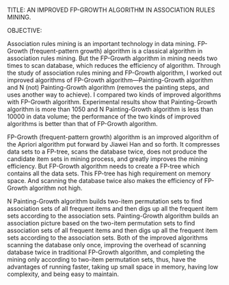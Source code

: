 
TITLE: AN IMPROVED FP-GROWTH ALGORITHM IN ASSOCIATION RULES MINING.

OBJECTIVE: 

Association rules mining is an important technology in data mining. FP-Growth (frequent-pattern growth) algorithm is a classical algorithm in association rules mining. But the FP-Growth algorithm in mining needs two times to scan database, which reduces the efficiency of algorithm. Through the study of association rules mining and FP-Growth algorithm, I worked out improved algorithms of FP-Growth algorithm—Painting-Growth algorithm and N (not) Painting-Growth algorithm (removes the painting steps, and uses another way to achieve). I compared two kinds of improved algorithms with FP-Growth algorithm. Experimental results show that Painting-Growth algorithm is more than 1050 and N Painting-Growth algorithm is less than 10000 in data volume; the performance of the two kinds of improved algorithms is better than that of FP-Growth algorithm.

FP-Growth (frequent-pattern growth) algorithm is an improved algorithm of the Apriori algorithm put forward by Jiawei Han and so forth. It compresses data sets to a FP-tree, scans the database twice, does not produce the candidate item sets in mining process, and greatly improves the mining efficiency. But FP-Growth algorithm needs to create a FP-tree which contains all the data sets. This FP-tree has high requirement on memory space. And scanning the database twice also makes the efficiency of FP-Growth algorithm not high.

N Painting-Growth algorithm builds two-item permutation sets to find association sets of all frequent items and then digs up all the frequent item sets according to the association sets. Painting-Growth algorithm builds an association picture based on the two-item permutation sets to find association sets of all frequent items and then digs up all the frequent item sets according to the association sets. Both of the improved algorithms scanning the database only once, improving the overhead of scanning database twice in traditional FP-Growth algorithm, and completing the mining only according to two-item permutation sets, thus, have the advantages of running faster, taking up small space in memory, having low complexity, and being easy to maintain.

